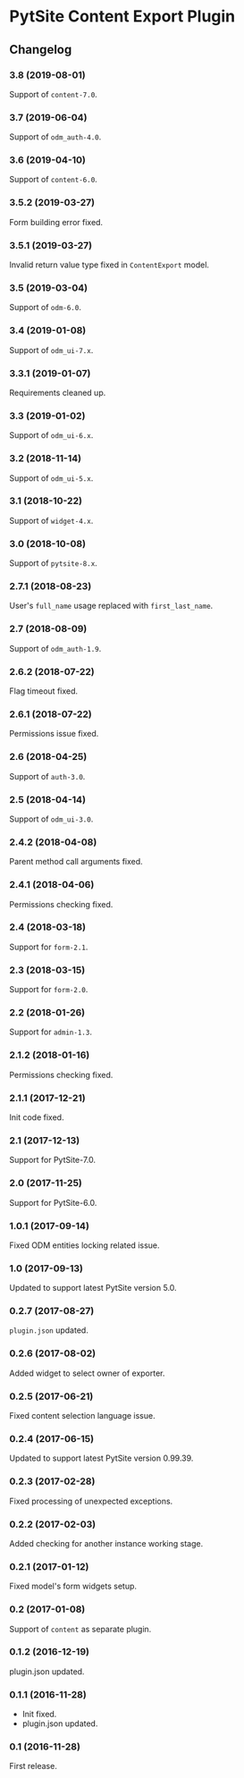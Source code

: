 # PytSite Content Export Plugin


## Changelog


### 3.8 (2019-08-01)

Support of `content-7.0`.


### 3.7 (2019-06-04)

Support of `odm_auth-4.0`.


### 3.6 (2019-04-10)

Support of `content-6.0`.


### 3.5.2 (2019-03-27)

Form building error fixed.


### 3.5.1 (2019-03-27)

Invalid return value type fixed in `ContentExport` model.


### 3.5 (2019-03-04)

Support of `odm-6.0`.


### 3.4 (2019-01-08)

Support of `odm_ui-7.x`.


### 3.3.1 (2019-01-07)

Requirements cleaned up.


### 3.3 (2019-01-02)

Support of `odm_ui-6.x`.


### 3.2 (2018-11-14)

Support of `odm_ui-5.x`.


### 3.1 (2018-10-22)

Support of `widget-4.x`.


### 3.0 (2018-10-08)

Support of `pytsite-8.x`.


### 2.7.1 (2018-08-23)

User's `full_name` usage replaced with `first_last_name`.


### 2.7 (2018-08-09)

Support of `odm_auth-1.9`.


### 2.6.2 (2018-07-22)

Flag timeout fixed.


### 2.6.1 (2018-07-22)

Permissions issue fixed.


### 2.6 (2018-04-25)

Support of `auth-3.0`.


### 2.5 (2018-04-14)

Support of `odm_ui-3.0`.


### 2.4.2 (2018-04-08)

Parent method call arguments fixed.


### 2.4.1 (2018-04-06)

Permissions checking fixed.


### 2.4 (2018-03-18)

Support for `form-2.1`.


### 2.3 (2018-03-15)

Support for `form-2.0`.


### 2.2 (2018-01-26)

Support for `admin-1.3`.


### 2.1.2 (2018-01-16)

Permissions checking fixed.


### 2.1.1 (2017-12-21)

Init code fixed.


### 2.1 (2017-12-13)

Support for PytSite-7.0.


### 2.0 (2017-11-25)

Support for PytSite-6.0.


### 1.0.1 (2017-09-14)

Fixed ODM entities locking related issue.


### 1.0 (2017-09-13)

Updated to support latest PytSite version 5.0.


### 0.2.7 (2017-08-27)

`plugin.json` updated.


### 0.2.6 (2017-08-02)

Added widget to select owner of exporter.


### 0.2.5 (2017-06-21)

Fixed content selection language issue.


### 0.2.4 (2017-06-15)

Updated to support latest PytSite version 0.99.39.


### 0.2.3 (2017-02-28)

Fixed processing of unexpected exceptions.


### 0.2.2 (2017-02-03)

Added checking for another instance working stage.


### 0.2.1 (2017-01-12)

Fixed model's form widgets setup.


### 0.2 (2017-01-08)

Support of `content` as separate plugin.


### 0.1.2 (2016-12-19)

plugin.json updated.


### 0.1.1 (2016-11-28)

- Init fixed.
- plugin.json updated.


### 0.1 (2016-11-28)

First release.
